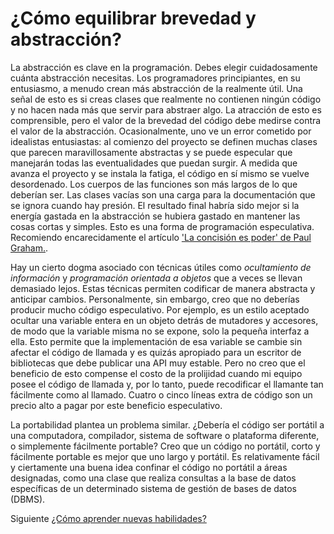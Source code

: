 # ¿Cómo equilibrar brevedad y abstracción?
[//]: # (Version:1.0.0)
La abstracción es clave en la programación. Debes elegir cuidadosamente cuánta abstracción necesitas. Los programadores principiantes, en su entusiasmo, a menudo crean más abstracción de la realmente útil. Una señal de esto es si creas clases que realmente no contienen ningún código y no hacen nada más que servir para abstraer algo. La atracción de esto es comprensible, pero el valor de la brevedad del código debe medirse contra el valor de la abstracción. Ocasionalmente, uno ve un error cometido por idealistas entusiastas: al comienzo del proyecto se definen muchas clases que parecen maravillosamente abstractas y se puede especular que manejarán todas las eventualidades que puedan surgir. A medida que avanza el proyecto y se instala la fatiga, el código en sí mismo se vuelve desordenado. Los cuerpos de las funciones son más largos de lo que deberían ser. Las clases vacías son una carga para la documentación que se ignora cuando hay presión. El resultado final habría sido mejor si la energía gastada en la abstracción se hubiera gastado en mantener las cosas cortas y simples. Esto es una forma de programación especulativa. Recomiendo encarecidamente el artículo ['La concisión es poder' de Paul Graham.](http://www.paulgraham.com/power.html).

Hay un cierto dogma asociado con técnicas útiles como *ocultamiento de información* y *programación orientada a objetos* que a veces se llevan demasiado lejos. Estas técnicas permiten codificar de manera abstracta y anticipar cambios. Personalmente, sin embargo, creo que no deberías producir mucho código especulativo. Por ejemplo, es un estilo aceptado ocultar una variable entera en un objeto detrás de mutadores y accesores, de modo que la variable misma no se expone, solo la pequeña interfaz a ella. Esto permite que la implementación de esa variable se cambie sin afectar el código de llamada y es quizás apropiado para un escritor de bibliotecas que debe publicar una API muy estable. Pero no creo que el beneficio de esto compense el costo de la prolijidad cuando mi equipo posee el código de llamada y, por lo tanto, puede recodificar el llamante tan fácilmente como al llamado. Cuatro o cinco líneas extra de código son un precio alto a pagar por este beneficio especulativo.

La portabilidad plantea un problema similar. ¿Debería el código ser portátil a una computadora, compilador, sistema de software o plataforma diferente, o simplemente fácilmente portable? Creo que un código no portátil, corto y fácilmente portable es mejor que uno largo y portátil. Es relativamente fácil y ciertamente una buena idea confinar el código no portátil a áreas designadas, como una clase que realiza consultas a la base de datos específicas de un determinado sistema de gestión de bases de datos (DBMS).

Siguiente [¿Cómo aprender nuevas habilidades?](06-How-to-Learn-New-Skills.md)
